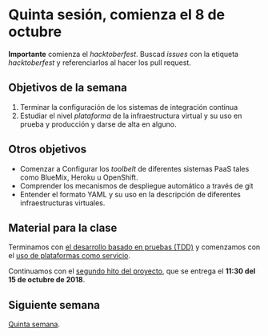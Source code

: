 # Quinta sesión, comienza el 8 de octubre

**Importante** comienza el *hacktoberfest*. Buscad *issues* con la
etiqueta *hacktoberfest* y referenciarlos al hacer los pull request.

## Objetivos de la semana

1. Terminar la configuración de los sistemas de integración continua
2. Estudiar el nivel *plataforma* de la infraestructura virtual y su uso en prueba y producción y darse de alta en alguno.

## Otros objetivos

* Comenzar a Configurar los *toolbelt* de diferentes sistemas PaaS tales como BlueMix, Heroku u OpenShift.
* Comprender los mecanismos de despliegue automático a través de git
* Entender el formato YAML y su uso en la descripción de diferentes infraestructuras virtuales. 

## Material para la clase

Terminamos con
[el desarrollo basado en pruebas (TDD)](http://jj.github.io/IV/documentos/temas/Desarrollo_basado_en_pruebas)
y comenzamos con el
[uso de plataformas como servicio](http://jj.github.io/IV/documentos/temas/PaaS). 

Continuamos con el
[segundo hito del proyecto](http://jj.github.io/IV/documentos/proyecto/2.CI),
que se entrega el  **11:30 del 15 de octubre de 2018**. 

## Siguiente semana

[Quinta semana](semana-05.md).



